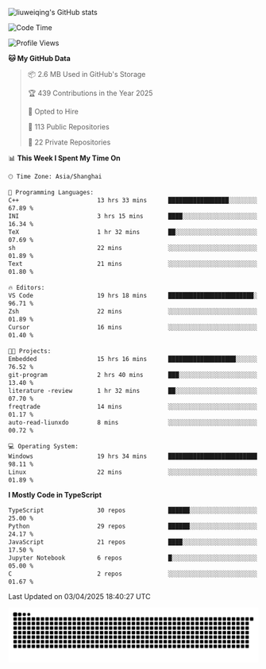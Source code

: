 ![liuweiqing's GitHub stats](https://github-readme-stats.vercel.app/api?username=14790897&show_icons=true&locale=cn&include_all_commits=true&count_private=true)

<!--START_SECTION:waka-->
![Code Time](http://img.shields.io/badge/Code%20Time-2%2C060%20hrs%2022%20mins-blue)

![Profile Views](http://img.shields.io/badge/Profile%20Views-11-blue)

**🐱 My GitHub Data** 

> 📦 2.6 MB Used in GitHub's Storage 
 > 
> 🏆 439 Contributions in the Year 2025
 > 
> 💼 Opted to Hire
 > 
> 📜 113 Public Repositories 
 > 
> 🔑 22 Private Repositories 
 > 
📊 **This Week I Spent My Time On** 

```text
🕑︎ Time Zone: Asia/Shanghai

💬 Programming Languages: 
C++                      13 hrs 33 mins      █████████████████░░░░░░░░   67.89 % 
INI                      3 hrs 15 mins       ████░░░░░░░░░░░░░░░░░░░░░   16.34 % 
TeX                      1 hr 32 mins        ██░░░░░░░░░░░░░░░░░░░░░░░   07.69 % 
sh                       22 mins             ░░░░░░░░░░░░░░░░░░░░░░░░░   01.89 % 
Text                     21 mins             ░░░░░░░░░░░░░░░░░░░░░░░░░   01.80 % 

🔥 Editors: 
VS Code                  19 hrs 18 mins      ████████████████████████░   96.71 % 
Zsh                      22 mins             ░░░░░░░░░░░░░░░░░░░░░░░░░   01.89 % 
Cursor                   16 mins             ░░░░░░░░░░░░░░░░░░░░░░░░░   01.40 % 

🐱‍💻 Projects: 
Embedded                 15 hrs 16 mins      ███████████████████░░░░░░   76.52 % 
git-program              2 hrs 40 mins       ███░░░░░░░░░░░░░░░░░░░░░░   13.40 % 
literature -review       1 hr 32 mins        ██░░░░░░░░░░░░░░░░░░░░░░░   07.70 % 
freqtrade                14 mins             ░░░░░░░░░░░░░░░░░░░░░░░░░   01.17 % 
auto-read-liunxdo        8 mins              ░░░░░░░░░░░░░░░░░░░░░░░░░   00.72 % 

💻 Operating System: 
Windows                  19 hrs 34 mins      █████████████████████████   98.11 % 
Linux                    22 mins             ░░░░░░░░░░░░░░░░░░░░░░░░░   01.89 % 
```

**I Mostly Code in TypeScript** 

```text
TypeScript               30 repos            ██████░░░░░░░░░░░░░░░░░░░   25.00 % 
Python                   29 repos            ██████░░░░░░░░░░░░░░░░░░░   24.17 % 
JavaScript               21 repos            ████░░░░░░░░░░░░░░░░░░░░░   17.50 % 
Jupyter Notebook         6 repos             █░░░░░░░░░░░░░░░░░░░░░░░░   05.00 % 
C                        2 repos             ░░░░░░░░░░░░░░░░░░░░░░░░░   01.67 % 
```




 Last Updated on 03/04/2025 18:40:27 UTC
<!--END_SECTION:waka-->

<picture>
  <source media="(prefers-color-scheme: dark)" srcset="https://raw.githubusercontent.com/14790897/14790897/output/github-contribution-grid-snake-dark.svg" />
  <source media="(prefers-color-scheme: light)" srcset="https://raw.githubusercontent.com/14790897/14790897/output/github-contribution-grid-snake.svg" />
  <img alt="github-snake" src="https://raw.githubusercontent.com/14790897/14790897/output/github-contribution-grid-snake.svg" />
</picture>
